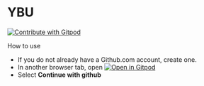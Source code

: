 # YBU

<a href="https://gitpod.io/#<your-project-url>">
  <img
    src="https://img.shields.io/badge/Contribute%20with-Gitpod-908a85?logo=gitpod"
    alt="Contribute with Gitpod"
  />
</a>

How to use

- If you do not already have a Github.com account, create one.
- In another browser tab, open 
  [![Open in Gitpod](https://gitpod.io/button/open-in-gitpod.svg)](https://gitpod.io/#https://github.com/yugabyte/ybu)
 - Select **Continue with github**